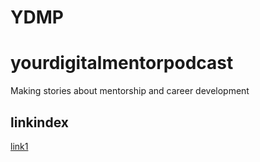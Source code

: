 # YDMP
# yourdigitalmentorpodcast
Making stories about mentorship and career development

## linkindex

[link1](pasteurlhere)
